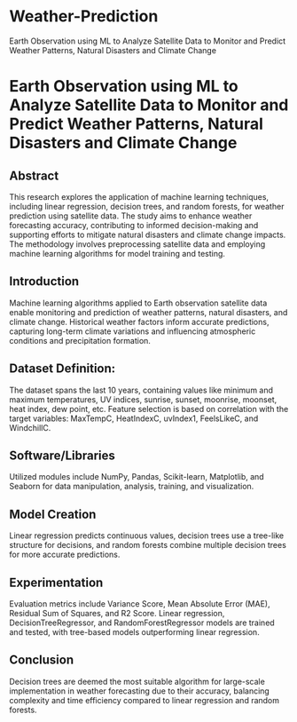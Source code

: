 # Weather-Prediction
Earth Observation using ML to Analyze Satellite Data to Monitor and Predict Weather Patterns, Natural Disasters and Climate Change

# Earth Observation using ML to Analyze Satellite Data to Monitor and Predict Weather Patterns, Natural Disasters and Climate Change

## **Abstract**
This research explores the application of machine learning techniques, including linear regression, decision trees, and random forests, for weather prediction using satellite data. The study aims to enhance weather forecasting accuracy, contributing to informed decision-making and supporting efforts to mitigate natural disasters and climate change impacts. The methodology involves preprocessing satellite data and employing machine learning algorithms for model training and testing.

## **Introduction**
Machine learning algorithms applied to Earth observation satellite data enable monitoring and prediction of weather patterns, natural disasters, and climate change. Historical weather factors inform accurate predictions, capturing long-term climate variations and influencing atmospheric conditions and precipitation formation.

## **Dataset Definition:**
The dataset spans the last 10 years, containing values like minimum and maximum temperatures, UV indices, sunrise, sunset, moonrise, moonset, heat index, dew point, etc. Feature selection is based on correlation with the target variables: MaxTempC, HeatIndexC, uvIndex1, FeelsLikeC, and WindchillC.

## **Software/Libraries**
Utilized modules include NumPy, Pandas, Scikit-learn, Matplotlib, and Seaborn for data manipulation, analysis, training, and visualization.

## **Model Creation**
Linear regression predicts continuous values, decision trees use a tree-like structure for decisions, and random forests combine multiple decision trees for more accurate predictions.

## **Experimentation**
Evaluation metrics include Variance Score, Mean Absolute Error (MAE), Residual Sum of Squares, and R2 Score. Linear regression, DecisionTreeRegressor, and RandomForestRegressor models are trained and tested, with tree-based models outperforming linear regression.

## **Conclusion**
Decision trees are deemed the most suitable algorithm for large-scale implementation in weather forecasting due to their accuracy, balancing complexity and time efficiency compared to linear regression and random forests.
